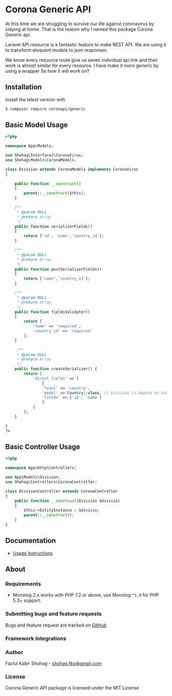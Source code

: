 # Corona Generic API

At this time we are struggling to survive our life against coronavirus by staying at home. That is the reason why I named this package Corona Generic api.

Laravel API resource is a fantastic feature to make REST API.  We are using it to transform eloquent models to  json responses.

We know every resource route give us seven individual api link and their work is almost similar for every resource. I have make it more generic by using a wrapper So how it will work on?


## Installation

Install the latest version with

```bash
$ composer require coronapi/generic
```

## Basic Model Usage

```php
<?php

namespace App\Models;

use Shohag\Interfaces\CoronaVirus;
use Shohag\Models\CoronaModels;

class Division extends CoronaModels implements CoronaVirus
{
  
    public function __construct()
    {
        parent::__construct($this);
    }

    /**
     * @param NULL
     * @return Array
     */
    public function serializerFields()
    {
        return ['id', 'name','country_id'];
    }

    /**
     * @param NULL
     * @return Array
     */
    public function postSerializerFields()
    {
        return ['name','country_id'];
    }

    /**
     * @param NULL
     * @return Array
     */
    public function fieldsValidator()
    {
        return [
            'name' => 'required',
            'country_id' => 'required'
        ];
    }

     /**
     * @param NULL
     * @return Array
     */
    public function createSerializer() {
        return [
            'direct_fields' => [
                [
                'level' => 'country',
                'model' => Country::class, // Division is depend on country 
                'fields' => ['id', 'name']
                ]
            ]
        ];
    }

}
?>
```

## Basic Controller Usage
```php
<?php

namespace App\Http\Controllers;

use App\Models\Division;
use Shohag\Controllers\CoronaController;

class DivisionController extends CoronaController
{
    public function __construct(Division $divisio)
    {
        $this->EntityInstance = $divisio;
        parent::__construct(); 
    }
}

```

## Documentation

- [Usage Instructions](doc/01-usage.md)




## About

### Requirements

- Monolog 2.x works with PHP 7.2 or above, use Monolog `^1.0` for PHP 5.3+ support.

### Submitting bugs and feature requests

Bugs and feature request are tracked on [GitHub](https://github.com/Seldaek/monolog/issues)

### Framework Integrations



### Author

Fazlul Kabir Shohag - <shohag.fks@gmail.com>

### License

Corona Generic API package is licensed under the MIT License

